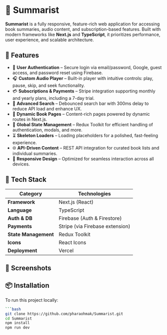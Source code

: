 # 📖 Summarist

**Summarist** is a fully responsive, feature-rich web application for accessing book summaries, audio content, and subscription-based features. Built with modern frameworks like **Next.js** and **TypeScript**, it prioritizes performance, user experience, and scalable architecture.

## 🚀 Features

- 🔐 **User Authentication** – Secure login via email/password, Google, guest access, and password reset using Firebase.
- 🎧 **Custom Audio Player** – Built-in player with intuitive controls: play, pause, skip, and seek functionality.
- 💳 **Subscriptions & Payments** – Stripe integration supporting monthly and yearly plans, including a 7-day trial.
- 🔎 **Advanced Search** – Debounced search bar with 300ms delay to reduce API load and enhance UX.
- 📘 **Dynamic Book Pages** – Content-rich pages powered by dynamic routes in Next.js.
- 🧠 **Global State Management** – Redux Toolkit for efficient handling of authentication, modals, and more.
- ⏳ **Skeleton Loaders** – Loading placeholders for a polished, fast-feeling experience.
- 🌐 **API-Driven Content** – REST API integration for curated book lists and individual summaries.
- 📱 **Responsive Design** – Optimized for seamless interaction across all devices.

## 🧰 Tech Stack

| Category         | Technologies                             |
|------------------|------------------------------------------|
| **Framework**     | Next.js (React)                          |
| **Language**      | TypeScript                               |
| **Auth & DB**     | Firebase (Auth & Firestore)              |
| **Payments**      | Stripe (via Firebase extension)          |
| **State Management** | Redux Toolkit                       |
| **Icons**         | React Icons                              |
| **Deployment**    | Vercel                                   |

## 📸 Screenshots

<!-- Optional: Add screenshots -->
<!-- ![Screenshot 1](./screenshots/home.png) -->

## 📦 Installation

To run this project locally:

```bash
```bash
git clone https://github.com/pharaohmak/Summarist.git
cd Summarist
npm install
npm run dev
